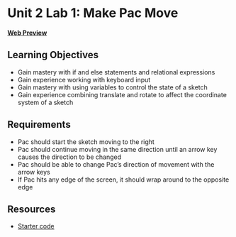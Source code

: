 # Unit 2 Lab 1: Make Pac Move

[**Web Preview**](https://cchirpy.github.io/IMM120/assignments/pac-move/)

## Learning Objectives
- Gain mastery with if and else statements and relational expressions
- Gain experience working with keyboard input
- Gain mastery with using variables to control the state of a sketch
- Gain experience combining translate and rotate to affect the coordinate system of a sketch

## Requirements
- Pac should start the sketch moving to the right
- Pac should continue moving in the same direction until an arrow key causes the direction to be changed
- Pac should be able to change Pac’s direction of movement with the arrow keys
- If Pac hits any edge of the screen, it should wrap around to the opposite edge

## Resources
- [Starter code](https://editor.p5js.org/fishburj@tcnj.edu/sketches/fepgmdRef)
